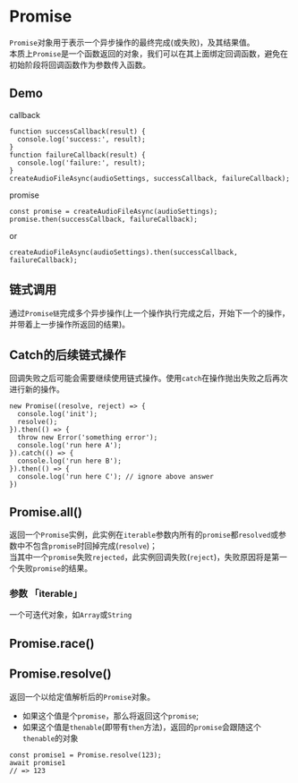 # Promise
`Promise`对象用于表示一个异步操作的最终完成(或失败)，及其结果值。  
本质上`Promise`是一个函数返回的对象，我们可以在其上面绑定回调函数，避免在初始阶段将回调函数作为参数传入函数。
## Demo
callback
```
function successCallback(result) {
  console.log('success:', result);
}
function failureCallback(result) {
  console.log('failure:', result);
}
createAudioFileAsync(audioSettings, successCallback, failureCallback);
```
promise
```
const promise = createAudioFileAsync(audioSettings);
promise.then(successCallback, failureCallback);
```
or
```
createAudioFileAsync(audioSettings).then(successCallback, failureCallback);
```
## 链式调用
通过`Promise链`完成多个异步操作(上一个操作执行完成之后，开始下一个的操作，并带着上一步操作所返回的结果)。
## Catch的后续链式操作
回调失败之后可能会需要继续使用链式操作。使用`catch`在操作抛出失败之后再次进行新的操作。
```
new Promise((resolve, reject) => {
  console.log('init');
  resolve();
}).then(() => {
  throw new Error('something error');
  console.log('run here A');
}).catch(() => {
  console.log('run here B');
}).then(() => {
  console.log('run here C'); // ignore above answer
})
```
## Promise.all()
返回一个`Promise`实例，此实例在`iterable`参数内所有的`promise`都`resolved`或参数中不包含`promise`时回掉完成(`resolve`)；  
当其中一个`promise`失败`rejected`，此实例回调失败(`reject`)，失败原因将是第一个失败`promise`的结果。
### 参数 「iterable」
一个可迭代对象，如`Array`或`String`
## Promise.race()

## Promise.resolve()
返回一个以给定值解析后的`Promise`对象。
- 如果这个值是个`promise`，那么将返回这个`promise`;
- 如果这个值是`thenable`(即带有`then`方法)，返回的`promise`会跟随这个`thenable`的对象
```
const promise1 = Promise.resolve(123);
await promise1
// => 123
```